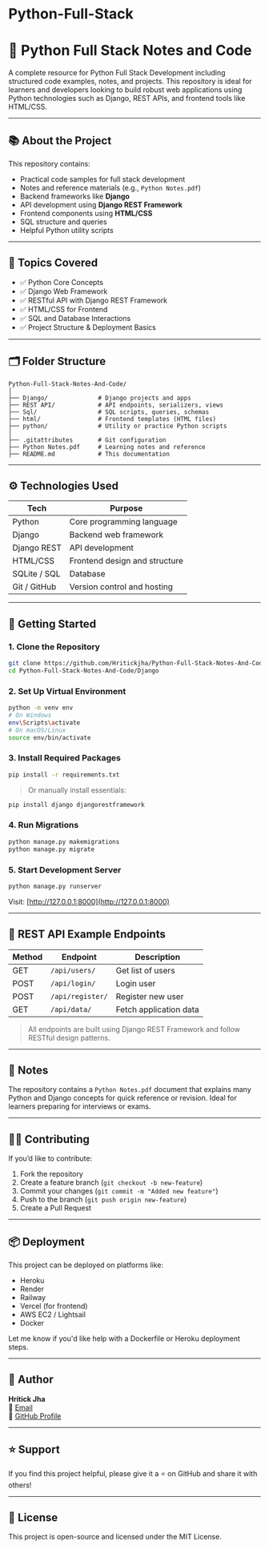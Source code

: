 # Python-Full-Stack
# 🐍 Python Full Stack Notes and Code

A complete resource for Python Full Stack Development including structured code examples, notes, and projects. This repository is ideal for learners and developers looking to build robust web applications using Python technologies such as Django, REST APIs, and frontend tools like HTML/CSS.

---

## 📚 About the Project

This repository contains:

- Practical code samples for full stack development
- Notes and reference materials (e.g., `Python Notes.pdf`)
- Backend frameworks like **Django**
- API development using **Django REST Framework**
- Frontend components using **HTML/CSS**
- SQL structure and queries
- Helpful Python utility scripts

---

## 🧠 Topics Covered

- ✅ Python Core Concepts
- ✅ Django Web Framework
- ✅ RESTful API with Django REST Framework
- ✅ HTML/CSS for Frontend
- ✅ SQL and Database Interactions
- ✅ Project Structure & Deployment Basics

---

## 🗂️ Folder Structure

```
Python-Full-Stack-Notes-And-Code/
│
├── Django/              # Django projects and apps
├── REST API/            # API endpoints, serializers, views
├── Sql/                 # SQL scripts, queries, schemas
├── html/                # Frontend templates (HTML files)
├── python/              # Utility or practice Python scripts
│
├── .gitattributes       # Git configuration
├── Python Notes.pdf     # Learning notes and reference
├── README.md            # This documentation
```

---

## ⚙️ Technologies Used

| Tech             | Purpose                          |
|------------------|----------------------------------|
| Python           | Core programming language        |
| Django           | Backend web framework            |
| Django REST      | API development                  |
| HTML/CSS         | Frontend design and structure    |
| SQLite / SQL     | Database                         |
| Git / GitHub     | Version control and hosting      |

---

## 🚀 Getting Started

### 1. Clone the Repository
```bash
git clone https://github.com/Hritickjha/Python-Full-Stack-Notes-And-Code.git
cd Python-Full-Stack-Notes-And-Code/Django
```

### 2. Set Up Virtual Environment
```bash
python -m venv env
# On Windows
env\Scripts\activate
# On macOS/Linux
source env/bin/activate
```

### 3. Install Required Packages
```bash
pip install -r requirements.txt
```
> Or manually install essentials:
```bash
pip install django djangorestframework
```

### 4. Run Migrations
```bash
python manage.py makemigrations
python manage.py migrate
```

### 5. Start Development Server
```bash
python manage.py runserver
```
Visit: [http://127.0.0.1:8000](http://127.0.0.1:8000)

---

## 🔌 REST API Example Endpoints

| Method | Endpoint              | Description               |
|--------|-----------------------|---------------------------|
| GET    | `/api/users/`         | Get list of users         |
| POST   | `/api/login/`         | Login user                |
| POST   | `/api/register/`      | Register new user         |
| GET    | `/api/data/`          | Fetch application data    |

> All endpoints are built using Django REST Framework and follow RESTful design patterns.

---

## 📄 Notes

The repository contains a `Python Notes.pdf` document that explains many Python and Django concepts for quick reference or revision. Ideal for learners preparing for interviews or exams.

---

## 👨‍💻 Contributing

If you’d like to contribute:

1. Fork the repository
2. Create a feature branch (`git checkout -b new-feature`)
3. Commit your changes (`git commit -m "Added new feature"`)
4. Push to the branch (`git push origin new-feature`)
5. Create a Pull Request

---

## 📦 Deployment

This project can be deployed on platforms like:

- Heroku
- Render
- Railway
- Vercel (for frontend)
- AWS EC2 / Lightsail
- Docker

Let me know if you'd like help with a Dockerfile or Heroku deployment steps.

---

## 🧑 Author

**Hritick Jha**  
📧 [Email](mailto:jhahritick@gmail.com)  
🔗 [GitHub Profile](https://github.com/Hritickjha)

---

## ⭐ Support

If you find this project helpful, please give it a ⭐ on GitHub and share it with others!

---

## 📃 License

This project is open-source and licensed under the MIT License.

